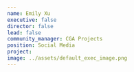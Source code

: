 ```yaml
---
name: Emily Xu
executive: false
director: false
lead: false
community_manager: CGA Projects
position: Social Media
project:  
image: ../assets/default_exec_image.png
---
```

